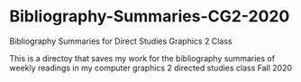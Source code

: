 # Bibliography-Summaries-CG2-2020
Bibliography Summaries for Direct Studies Graphics 2 Class

This is a directoy that saves my work for the bibliography summaries of weekly readings in my computer graphics 2 directed studies class Fall 2020

